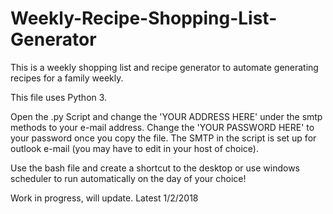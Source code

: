 # Weekly-Recipe-Shopping-List-Generator
This is a weekly shopping list and recipe generator to automate generating recipes for a family weekly.

This file uses Python 3.

Open the .py Script and change the 'YOUR ADDRESS HERE' under the smtp methods to your e-mail address. Change the 'YOUR PASSWORD HERE' to your password once you copy the file. The SMTP in the script is set up for outlook e-mail (you may have to edit in your host of choice).

Use the bash file and create a shortcut to the desktop or use windows scheduler to run automatically on the day of your choice!

Work in progress, will update. Latest 1/2/2018

